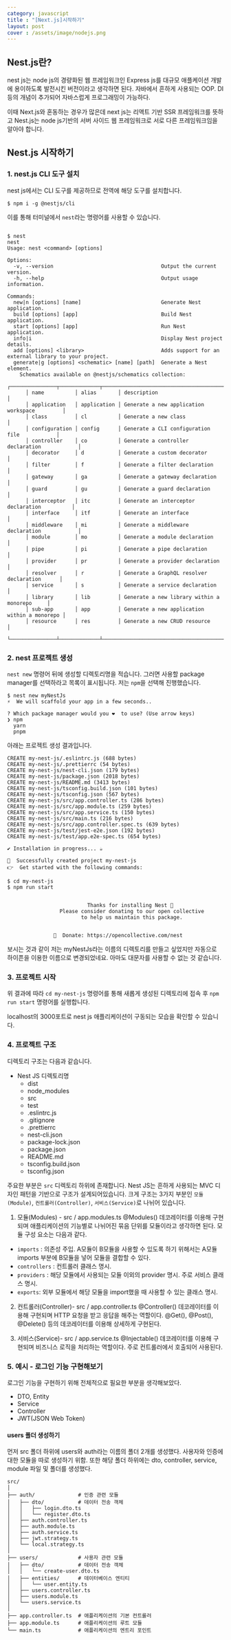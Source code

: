 ```yaml
---
category: javascript
title : "[Next.js]시작하기"
layout: post
cover : /assets/image/nodejs.png
---
```


## Nest.js란?

nest js는 node js의 경량화된 웹 프레임워크인 Express js를 대규모 애플케이션 개발에 용이하도록 발전시킨 버전이라고 생각하면 된다. 자바에서 흔하게 사용되는 OOP. DI 등의 개념이 추가되어 자바스럽게 프로그래밍이 가능하다.

이때 Next.js와 혼동하는 경우가 많은데 next js는 리액트 기반 SSR 프레임워크를 뜻하고 Nest.js는 node js기반의 서버 사이드 웹 프레임워크로 서로 다른 프레임워크임을 알아야 합니다.

## Nest.js 시작하기

### 1. nest.js CLI 도구 설치

nest js에서는 CLI 도구를 제공하므로 전역에 해당 도구를 설치합니다.

```
$ npm i -g @nestjs/cli
```

이를 통해 터미널에서 `nest`라는 명령어를 사용할 수 있습니다.

```

$ nest
nest
Usage: nest <command> [options]

Options:
  -v, --version                                   Output the current version.
  -h, --help                                      Output usage information.

Commands:
  new|n [options] [name]                          Generate Nest application.
  build [options] [app]                           Build Nest application.
  start [options] [app]                           Run Nest application.
  info|i                                          Display Nest project details.
  add [options] <library>                         Adds support for an external library to your project.
  generate|g [options] <schematic> [name] [path]  Generate a Nest element.
    Schematics available on @nestjs/schematics collection:
      ┌───────────────┬─────────────┬──────────────────────────────────────────────┐
      │ name          │ alias       │ description                                  │
      │ application   │ application │ Generate a new application workspace         │
      │ class         │ cl          │ Generate a new class                         │
      │ configuration │ config      │ Generate a CLI configuration file            │
      │ controller    │ co          │ Generate a controller declaration            │
      │ decorator     │ d           │ Generate a custom decorator                  │
      │ filter        │ f           │ Generate a filter declaration                │
      │ gateway       │ ga          │ Generate a gateway declaration               │
      │ guard         │ gu          │ Generate a guard declaration                 │
      │ interceptor   │ itc         │ Generate an interceptor declaration          │
      │ interface     │ itf         │ Generate an interface                        │
      │ middleware    │ mi          │ Generate a middleware declaration            │
      │ module        │ mo          │ Generate a module declaration                │
      │ pipe          │ pi          │ Generate a pipe declaration                  │
      │ provider      │ pr          │ Generate a provider declaration              │
      │ resolver      │ r           │ Generate a GraphQL resolver declaration      │
      │ service       │ s           │ Generate a service declaration               │
      │ library       │ lib         │ Generate a new library within a monorepo     │
      │ sub-app       │ app         │ Generate a new application within a monorepo │
      │ resource      │ res         │ Generate a new CRUD resource                 │
      └───────────────┴─────────────┴──────────────────────────────────────────────┘
```

### 2. nest 프로젝트 생성

`nest new` 명령어 뒤에 생성할 디렉토리명을 적습니다. 그러면 사용할 package manager를 선택하라고 목록이 표시됩니다. 저는 `npm`을 선택해 진행했습니다.

```
$ nest new myNestJs
⚡  We will scaffold your app in a few seconds..

? Which package manager would you ❤️  to use? (Use arrow keys)
❯ npm
  yarn
  pnpm
```
아래는 프로젝트 생성 결과입니다.
```
CREATE my-nest-js/.eslintrc.js (688 bytes)
CREATE my-nest-js/.prettierrc (54 bytes)
CREATE my-nest-js/nest-cli.json (179 bytes)
CREATE my-nest-js/package.json (2018 bytes)
CREATE my-nest-js/README.md (3413 bytes)
CREATE my-nest-js/tsconfig.build.json (101 bytes)
CREATE my-nest-js/tsconfig.json (567 bytes)
CREATE my-nest-js/src/app.controller.ts (286 bytes)
CREATE my-nest-js/src/app.module.ts (259 bytes)
CREATE my-nest-js/src/app.service.ts (150 bytes)
CREATE my-nest-js/src/main.ts (216 bytes)
CREATE my-nest-js/src/app.controller.spec.ts (639 bytes)
CREATE my-nest-js/test/jest-e2e.json (192 bytes)
CREATE my-nest-js/test/app.e2e-spec.ts (654 bytes)

✔ Installation in progress... ☕

🚀  Successfully created project my-nest-js
👉  Get started with the following commands:

$ cd my-nest-js
$ npm run start


                          Thanks for installing Nest 🙏
                 Please consider donating to our open collective
                        to help us maintain this package.


               🍷  Donate: https://opencollective.com/nest
```
보시는 것과 같이 저는 myNestJs라는 이름의 디렉토리를 만들고 싶었지만 자동으로 하이픈을 이용한 이름으로 변경되었네요. 아마도 대문자를 사용할 수 없는 것 같습니다.

### 3. 프로젝트 시작

위 결과에 따라 `cd my-nest-js` 명령어를 통해 새롭게 생성된 디렉토리에 접속 후 `npm run start` 명령어를 실행합니다.

localhost의 3000포트로 nest js 애플리케이션이 구동되는 모습을 확인할 수 있습니다.


### 4. 프로젝트 구조

디렉토리 구조는 다음과 같습니다.

- Nest JS 디렉토리명
    - dist
    - node_modules
    - src
    - test
    - .eslintrc.js
    - .gitignore
    - .prettierrc
    - nest-cli.json
    - package-lock.json
    - package.json
    - README.md
    - tsconfig.build.json
    - tsconfig.json



주요한 부분은 `src` 디렉토리 하위에 존재합니다. Nest JS는 흔하게 사용되는 MVC 디자인 패턴을 기반으로 구조가 설계되어있습니다. 크게 구조는 3가지 부분인 `모듈(Module)`, `컨트롤러(Controller)`, `서비스(Service)`로 나뉘어 있습니다.

1. 모듈(Modules) - src / app.modules.ts
@Modules() 데코레이터를 이용해 구현되며 애플리케이션의 기능별로 나뉘어진 묶음 단위를 모듈이라고 생각하면 된다. 모듈 구성 요소는 다음과 같다.
- `imports` : 의존성 주입. A모듈이 B모듈을 사용할 수 있도록 하기 위해서는 A모듈 imports 부분에 B모듈을 넣어 모듈을 결합할 수 있다.
- `controllers` : 컨트롤러 클래스 명시.
- `providers` : 해당 모듈에서 사용되는 모듈 이외의 provider 명시. 주로 서비스 클래스 명시.
- `exports`: 외부 모듈에서 해당 모듈을 import했을 때 사용할 수 있는 클래스 명시.

2. 컨트롤러(Controller)- src / app.controller.ts
@Controller() 데코레이터를 이용해 구현되며 HTTP 요청을 받고 응답을 해주는 역할이다. @Get(), @Post(), @Delete() 등의 데코레이터를 이용해 상세하게 구현된다.


3. 서비스(Service)- src / app.service.ts
@Injectable() 데코레이터를 이용해 구현되며 비즈니스 로직을 처리하는 역할이다. 주로 컨트롤러에서 호출되어 사용된다.


### 5. 예시 - 로그인 기능 구현해보기

로그인 기능을 구현하기 위해 전체적으로 필요한 부분을 생각해보았다.

- DTO, Entity
- Service
- Controller
- JWT(JSON Web Token)


#### users 폴더 생성하기

먼저 src 폴더 하위에 users와 auth라는 이름의 폴더 2개를 생성했다. 사용자와 인증에 대한 모듈을 따로 생성하기 위함. 또한 해당 폴더 하위에는 dto, controller, service, module 파일 및 폴더를 생성했다.

```
src/
│
├── auth/              # 인증 관련 모듈
│   ├── dto/           # 데이터 전송 객체
│   │   ├── login.dto.ts
│   │   └── register.dto.ts
│   ├── auth.controller.ts
│   ├── auth.module.ts
│   ├── auth.service.ts
│   ├── jwt.strategy.ts
│   └── local.strategy.ts
│
├── users/             # 사용자 관련 모듈
│   ├── dto/           # 데이터 전송 객체
│   │   └── create-user.dto.ts
│   ├── entities/      # 데이터베이스 엔티티
│   │   └── user.entity.ts
│   ├── users.controller.ts
│   ├── users.module.ts
│   └── users.service.ts
│
├── app.controller.ts  # 애플리케이션의 기본 컨트롤러
├── app.module.ts      # 애플리케이션의 루트 모듈
└── main.ts            # 애플리케이션의 엔트리 포인트

```

#### 

